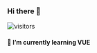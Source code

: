 ### Hi there 👋 
![visitors](https://visitor-badge.glitch.me/badge?page_id=1119864054.SSM_CRUD)

#### 🌱 I’m currently learning VUE

